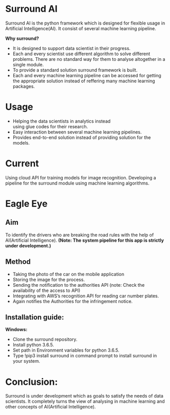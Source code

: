 # Surround AI
Surround AI is the python framework which is designed for flexible usage in Artificial Intelligence(AI). It consist of several machine learning pipeline.

**Why surround?**
* It is designed to support data scientist in their progress.
*  Each and every scientist use different algorithm to solve different problems. There are no standard way for them to analyse altogether in a single module.
*   To provide a standard solution surround framework is built. 
* Each and every machine learning pipeline can be accessed for getting the appropriate solution instead of reffering many machine learning packages.
# Usage
* Helping the data scientists in analytics instead            
using glue codes for their research.
*  Easy interaction between several machine learning pipelines.
* Provides end-to-end solution instead of providing solution for the models.
# Current
Using cloud API for training models for image recognition.
Developing a pipeline for the surround module using machine learning algorithms.
# Eagle Eye
## Aim
To identify the drivers who are breaking the road rules with the help of AI(Artificial Intelligence).
**(Note: The system pipeline for this app is strictly under development.)**
## Method

* Taking the photo of the car on the mobile application
*  Storing the image for the process.
*  Sending the notification to the authorities API (note: Check the availability of the access to API)
* Integrating with AWS’s recognition API for reading car number plates.
*  Again notifies the Authorities for the infringement notice.
## Installation guide:
**Windows:**
* Clone the surround repository.
*  Install python 3.6.5.
* Set path in Environment variables for python 3.6.5.
* Type !pip3 install surround in command prompt to install surround in your system.
# Conclusion:
Surround is under development which as goals to satisfy the needs of data scientists. It completely turns the view of analysing in machine learning and other concepts of AI(Artificial Intelligence).







